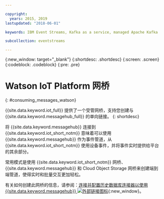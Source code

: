 ```yaml
---

copyright:
  years: 2015, 2019
lastupdated: "2018-06-01"

keywords: IBM Event Streams, Kafka as a service, managed Apache Kafka

subcollection: eventstreams

---
```


{:new_window: target="_blank"}
{:shortdesc: .shortdesc}
{:screen: .screen}
{:codeblock: .codeblock}
{:pre: .pre}


# Watson IoT Platform 网桥
{: #consuming_messages_watson}


{{site.data.keyword.iot_full}} 提供了一个受管网桥，支持您创建与 {{site.data.keyword.messagehub_full}} 的单向链接。
{: shortdesc}

将 {{site.data.keyword.messagehub}} 连接到 {{site.data.keyword.iot_short_notm}} 意味着可以使用 {{site.data.keyword.messagehub}} 作为事件管道，从 {{site.data.keyword.iot_short_notm}} 使用设备事件，并将事件实时提供给平台的其余部分。 

常用模式是使用 {{site.data.keyword.iot_short_notm}} 网桥、{{site.data.keyword.messagehub}} 和 Cloud Object Storage 网桥来创建端到端管道，使得实时和批量交互更加轻松。

有关如何创建此网桥的信息，请参阅：[连接并配置历史数据库连接器以使用 {{site.data.keyword.messagehub}} ![外部链接图标](../../icons/launch-glyph.svg "外部链接图标")](https://www.ibm.com/support/knowledgecenter/SSQP8H/iot/platform/message_hub.html){:new_window}。






